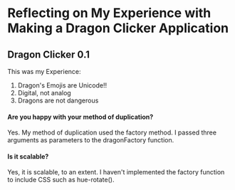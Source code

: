 # Reflecting on My Experience with Making a Dragon Clicker Application
## Dragon Clicker 0.1 



This was my Experience:
1. Dragon's Emojis are Unicode!!
2. Digital, not analog
3. Dragons are not dangerous

#### Are you happy with your method of duplication?
Yes. My method of duplication used the factory method. I passed three arguments as parameters to the dragonFactory function.

#### Is it scalable?
Yes, it is scalable, to an extent. I haven't implemented the factory function to include CSS such as hue-rotate().
